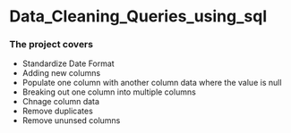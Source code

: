 # Data_Cleaning_Queries_using_sql

### The project covers 
* Standardize Date Format
* Adding new columns
* Populate one column with another column data where the value is null
* Breaking out one column into multiple columns
* Chnage column data 
* Remove duplicates
* Remove ununsed columns

